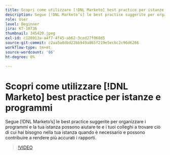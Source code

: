 ```yaml
---
title: Scopri come utilizzare [!DNL Marketo] best practice per istanze e programmi
description: Segue [!DNL Marketo’s] le best practice suggerite per organizzare i programmi e la tua istanza possono aiutare te e i tuoi colleghi a trovare ciò di cui hai bisogno nella tua istanza quando è necessario e possono contribuire a rendere più accurati i rapporti.
role: User
level: Beginner
jira: KT-10736
thumbnail: 345420.jpeg
exl-id: c128913a-a4f7-4f45-ab62-3ced27f068d5
source-git-commit: c2aa5a0dbd22bb949a865f219e5ecbc2c96d6286
workflow-type: tm+mt
source-wordcount: '86'
ht-degree: 0%

---
```


# Scopri come utilizzare [!DNL Marketo] best practice per istanze e programmi

Segue [!DNL Marketo’s] le best practice suggerite per organizzare i programmi e la tua istanza possono aiutare te e i tuoi colleghi a trovare ciò di cui hai bisogno nella tua istanza quando è necessario e possono contribuire a rendere più accurati i rapporti.

>[!VIDEO](https://video.tv.adobe.com/v/345420/?quality=12&learn=on)
